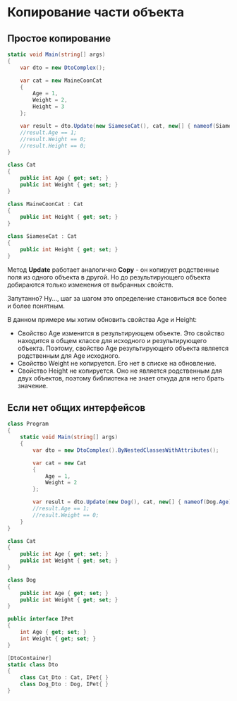 # Копирование части объекта

## Простое копирование

```csharp
static void Main(string[] args)
{
	var dto = new DtoComplex();

	var cat = new MaineCoonCat
	{
		Age = 1,
		Weight = 2,
		Height = 3
	};

	var result = dto.Update(new SiameseCat(), cat, new[] { nameof(SiameseCat.Age), nameof(SiameseCat.Height) });
	//result.Age == 1;
	//result.Weight == 0;
	//result.Height == 0;
}

class Cat
{
	public int Age { get; set; }
	public int Weight { get; set; }
}

class MaineCoonCat : Cat
{
	public int Height { get; set; }
}

class SiameseCat : Cat
{
	public int Height { get; set; }
}
```

Метод **Update** работает аналогично **Copy** - он копирует родственные поля из одного объекта в другой. Но до результирующего объекта добираются только изменения от выбранных свойств.

Запутанно? Ну..., шаг за шагом это определение становиться все более и более понятным.

В данном примере мы хотим обновить свойства Age и Height:
* Свойство Age изменится в результирующем объекте. Это свойство находится в общем классе для исходного и результирующего объекта. Поэтому, свойство Age результирующего объекта является родственным для Age исходного.
* Свойство Weight не копируется. Его нет в списке на обновление.
* Свойство Height не копируется. Оно не является родственным для двух объектов, поэтому библиотека не знает откуда для него брать значение.

## Если нет общих интерфейсов

```csharp
class Program
{
	static void Main(string[] args)
	{
		var dto = new DtoComplex().ByNestedClassesWithAttributes();

		var cat = new Cat
		{
			Age = 1,
			Weight = 2
		};

		var result = dto.Update(new Dog(), cat, new[] { nameof(Dog.Age) });
		//result.Age == 1;
		//result.Weight == 0;		
	}
}

class Cat
{
	public int Age { get; set; }
	public int Weight { get; set; }
}

class Dog
{
	public int Age { get; set; }
	public int Weight { get; set; }
}

public interface IPet
{
	int Age { get; set; }
	int Weight { get; set; }
}

[DtoContainer]
static class Dto
{
	class Cat_Dto : Cat, IPet{ }
	class Dog_Dto : Dog, IPet{ }
}
```
